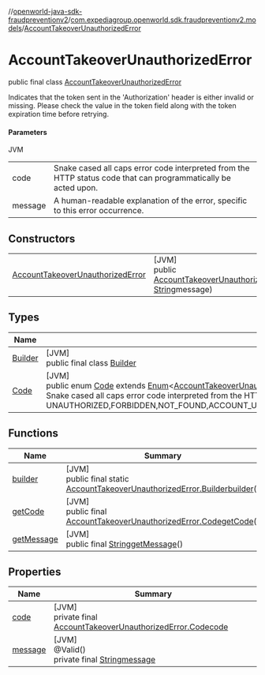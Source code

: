 //[openworld-java-sdk-fraudpreventionv2](../../../index.md)/[com.expediagroup.openworld.sdk.fraudpreventionv2.models](../index.md)/[AccountTakeoverUnauthorizedError](index.md)

# AccountTakeoverUnauthorizedError

public final class [AccountTakeoverUnauthorizedError](index.md)

Indicates that the token sent in the 'Authorization' header is either invalid or missing. Please check the value in the token field along with the token expiration time before retrying.

#### Parameters

JVM

| | |
|---|---|
| code | Snake cased all caps error code interpreted from the HTTP status code that can programmatically be acted upon. |
| message | A human-readable explanation of the error, specific to this error occurrence. |

## Constructors

| | |
|---|---|
| [AccountTakeoverUnauthorizedError](-account-takeover-unauthorized-error.md) | [JVM]<br>public [AccountTakeoverUnauthorizedError](index.md)[AccountTakeoverUnauthorizedError](-account-takeover-unauthorized-error.md)([AccountTakeoverUnauthorizedError.Code](-code/index.md)code, [String](https://docs.oracle.com/javase/8/docs/api/java/lang/String.html)message) |

## Types

| Name | Summary |
|---|---|
| [Builder](-builder/index.md) | [JVM]<br>public final class [Builder](-builder/index.md) |
| [Code](-code/index.md) | [JVM]<br>public enum [Code](-code/index.md) extends [Enum](https://docs.oracle.com/javase/8/docs/api/java/lang/Enum.html)&lt;[AccountTakeoverUnauthorizedError.Code](-code/index.md)&gt;<br>Snake cased all caps error code interpreted from the HTTP status code that can programmatically be acted upon. Values: UNAUTHORIZED,FORBIDDEN,NOT_FOUND,ACCOUNT_UPDATE_NOT_FOUND,TOO_MANY_REQUESTS,INTERNAL_SERVER_ERROR,BAD_GATEWAY,RETRYABLE_ACCOUNT_SCREEN_FAILURE,RETRYABLE_ACCOUNT_UPDATE_FAILURE,GATEWAY_TIMEOUT,BAD_REQUEST |

## Functions

| Name | Summary |
|---|---|
| [builder](builder.md) | [JVM]<br>public final static [AccountTakeoverUnauthorizedError.Builder](-builder/index.md)[builder](builder.md)() |
| [getCode](get-code.md) | [JVM]<br>public final [AccountTakeoverUnauthorizedError.Code](-code/index.md)[getCode](get-code.md)() |
| [getMessage](get-message.md) | [JVM]<br>public final [String](https://docs.oracle.com/javase/8/docs/api/java/lang/String.html)[getMessage](get-message.md)() |

## Properties

| Name | Summary |
|---|---|
| [code](index.md#-223045116%2FProperties%2F-1883119931) | [JVM]<br>private final [AccountTakeoverUnauthorizedError.Code](-code/index.md)[code](index.md#-223045116%2FProperties%2F-1883119931) |
| [message](index.md#440779138%2FProperties%2F-1883119931) | [JVM]<br>@Valid()<br>private final [String](https://docs.oracle.com/javase/8/docs/api/java/lang/String.html)[message](index.md#440779138%2FProperties%2F-1883119931) |
